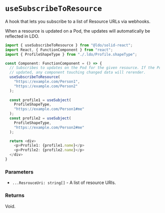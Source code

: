 # `useSubscribeToResource`

A hook that lets you subscribe to a list of Resource URLs via webhooks.

When a resource is updated on a Pod, the updates will automatically be reflected in LDO.

```typescript
import { useSubscribeToResource } from "@ldo/solid-react";
import React, { FunctionComponent } from "react";
import { ProfileShapeType } from "./.ldo/Profile.shapeType";

const Component: FunctionComponent = () => {
  // Subscribes to updates on the Pod for the given resource. If the Pod is
  // updated, any component touching changed data will rerender.
  useSubscribeToResource(
    "https://example.com/Person1",
    "https://example.com/Person2"
  );
  
  const profile1 = useSubject(
    ProfileShapeType,
    "https://example.com/Person1#me"
  );
  const profile2 = useSubject(
    ProfileShapeType,
    "https://example.com/Person2#me"
  );

  return <div>
    <p>Profile1: {profile1.name}</p>
    <p>Profile2: {profile2.name}</p>
  </div>
}
```

### Parameters

 - `...ResrouceUri: string[]` - A list of resource URIs.

### Returns

Void.